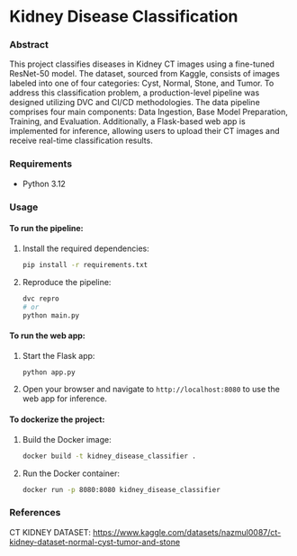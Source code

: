 # Kidney Disease Classification

### Abstract

This project classifies diseases in Kidney CT images using a fine-tuned ResNet-50 model. The dataset, sourced from Kaggle, consists of images labeled into one of four categories: Cyst, Normal, Stone, and Tumor. To address this classification problem, a production-level pipeline was designed utilizing DVC and CI/CD methodologies. The data pipeline comprises four main components: Data Ingestion, Base Model Preparation, Training, and Evaluation. Additionally, a Flask-based web app is implemented for inference, allowing users to upload their CT images and receive real-time classification results.

### Requirements

- Python 3.12

### Usage

#### To run the pipeline:

1. Install the required dependencies:

   ```bash
   pip install -r requirements.txt
   ```
2. Reproduce the pipeline:

   ```bash
   dvc repro
   # or
   python main.py
   ```

#### To run the web app:

1. Start the Flask app:

   ```bash
   python app.py
   ```
2. Open your browser and navigate to `http://localhost:8080` to use the web app for inference.

#### To dockerize the project:

1. Build the Docker image:

   ```bash
   docker build -t kidney_disease_classifier .
   ```
2. Run the Docker container:

   ```bash
   docker run -p 8080:8080 kidney_disease_classifier
   ```

### References

CT KIDNEY DATASET: https://www.kaggle.com/datasets/nazmul0087/ct-kidney-dataset-normal-cyst-tumor-and-stone
